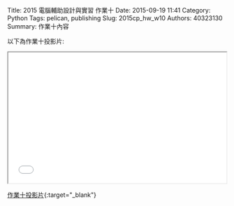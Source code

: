 Title: 2015 電腦輔助設計與實習 作業十
Date: 2015-09-19 11:41
Category: Python
Tags: pelican, publishing
Slug: 2015cp_hw_w10
Authors: 40323130
Summary: 作業十內容

以下為作業十投影片:

<iframe src="40323130_cp_w10_p.html" width="500" height="300"></iframe>

[作業十投影片](40323130_cp_w10_p.html){:target="_blank"}


